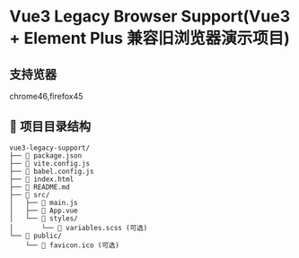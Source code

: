 # Vue3 Legacy Browser Support(Vue3 + Element Plus 兼容旧浏览器演示项目)

## 支持览器

chrome46,firefox45

## 📁 项目目录结构

```
vue3-legacy-support/
├── 📄 package.json
├── 📄 vite.config.js
├── 📄 babel.config.js
├── 📄 index.html
├── 📄 README.md
├── 📁 src/
│   ├── 📄 main.js
│   ├── 📄 App.vue
│   └── 📁 styles/
│       └── 📄 variables.scss (可选)
└── 📁 public/
    └── 📄 favicon.ico (可选)
```
